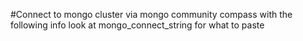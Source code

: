 #Connect to mongo cluster via mongo community compass with the following info
look at mongo_connect_string for what to paste